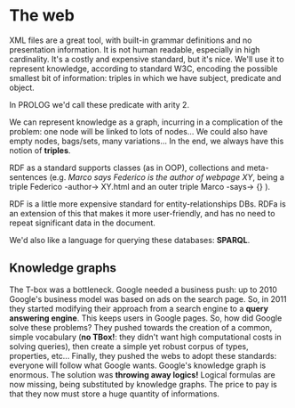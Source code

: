 # The web

XML files are a great tool, with built-in grammar definitions and no presentation information. It is not human readable, especially in high cardinality. It's a costly and expensive standard, but it's nice. We'll use it to represent knowledge, according to standard W3C, encoding the possible smallest bit of information: triples in which we have subject, predicate and object. 

In PROLOG we'd call these predicate with arity 2. 

We can represent knowledge as a graph, incurring in a complication of the problem: one node will be linked to lots of nodes... We could also have empty nodes, bags/sets, many variations... In the end, we always have this notion of **triples**.

RDF as a standard supports classes (as in OOP), collections and meta-sentences (e.g. *Marco says Federico is the author of webpage XY*, being a triple Federico -author-> XY.html and an outer triple Marco -says-> {} ).

RDF is a little more expensive standard for entity-relationships DBs. RDFa is an extension of this that makes it more user-friendly, and has no need to repeat significant data in the document. 

We'd also like a language for querying these databases: **SPARQL**. 

## Knowledge graphs

The T-box was a bottleneck. Google needed a business push: up to 2010 Google's business model was based on ads on the search page. So, in 2011 they started modifying their approach from a search engine to a **query answering engine**. This keeps users in Google pages. So, how did Google solve these problems? They pushed towards the creation of a common, simple vocabulary (**no TBox!**: they didn't want high computational costs in solving queries), then create a simple yet robust corpus of types, properties, etc... Finally, they pushed the webs to adopt these standards: everyone will follow what Google wants. Google's knowledge graph is enormous. The solution was **throwing away logics!** Logical formulas are now missing, being substituted by knowledge graphs. The price to pay is that they now must store a huge quantity of informations.

